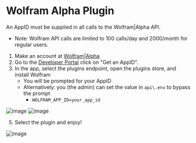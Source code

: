 # Wolfram Alpha Plugin

An AppID must be supplied in all calls to the Wolfram|Alpha API. 

- Note: Wolfram API calls are limited to 100 calls/day and 2000/month for regular users.

1. Make an account at <a href='http://products.wolframalpha.com/api/'>Wolfram|Alpha</a>
2. Go to the <a href='https://developer.wolframalpha.com/portal/myapps/'>Developer Portal</a> click on "Get an AppID".
3. In the app, select the plugins endpoint, open the plugins store, and install Wolfram
    - You will be prompted for your AppID
    - Alternatively: you (the admin) can set the value in `api\.env` to bypass the prompt
        - `WOLFRAM_APP_ID=your_app_id`

![image](https://github.com/danny-avila/chatgpt-clone/assets/110412045/e33e0133-66c1-4781-9ca8-bbd8c174579c)
![image](https://github.com/danny-avila/chatgpt-clone/assets/110412045/a075e5b9-d648-405d-96cf-178af792aabc)


5. Select the plugin and enjoy!

![image](https://github.com/danny-avila/chatgpt-clone/assets/110412045/fe5626ce-dfc5-4b0f-b203-e954975ff551)
